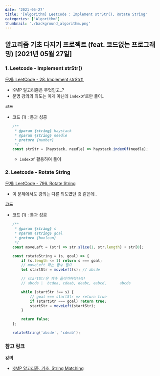 ```yaml
---
date: '2021-05-27'
title: '[Algorithm] LeetCode : Implement strStr(), Rotate String'
categories: ['Algorithm']
thumbnail: './background_algorithm.png'
---
```


## 알고리즘 기초 다지기 프로젝트 (feat. 코드없는 프로그래밍) \[2021년 05월 27일\]

### **1.** Leetcode - Implement strStr()

[문제: LeetCode - 28. Implement strStr()](https://leetcode.com/problems/implement-strstr/)

-   KMP 알고리즘은 무엇인고..?
-   분명 강의의 의도는 이게 아닌데 `indexOf`로만 풀이..

**코드**

-   코드 (1) : 통과 성공

    ```js
    /**
     * @param {string} haystack
     * @param {string} needle
     * @return {number}
     */
    const strStr = (haystack, needle) => haystack.indexOf(needle);
    ```

    -   `indexOf` 활용하여 풀이

### **2.** Leetcode - Rotate String

[문제: LeetCode - 796. Rotate String](https://leetcode.com/problems/rotate-string/)

-   이 문제에서도 강의는 다른 의도였던 것 같은데..

**코드**

-   코드 (1) : 통과 성공

    ```js
    /**
     * @param {string} s
     * @param {string} goal
     * @return {boolean}
     */
    const moveLeft = (str) => str.slice(1, str.length) + str[0];

    const rotateString = (s, goal) => {
        if (s.length <= 1) return s === goal;
        // moveLeft 라는 함수 필요
        let startStr = moveLeft(s); // abcde

        // startStr은 계속 돌아가야하니까!
        // abcde |  bcdea, cdeab, deabc, eabcd,      abcde

        while (startStr !== s) {
            // goal === startStr => return true
            if (startStr === goal) return true;
            startStr = moveLeft(startStr);
        }

        return false;
    };

    rotateString('abcde', 'cdeab');
    ```

### **참고 링크**

**강의**

-   [KMP 알고리즘, 기초, String Matching](https://youtu.be/UcjK_k5PLHI)
